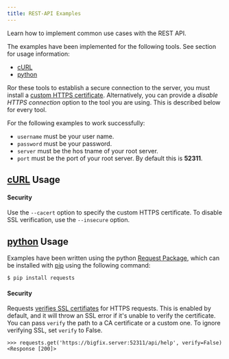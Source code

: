 ```yaml
---
title: REST-API Examples
---
```


Learn how to implement common use cases with the REST API.

The examples have been implemented for the following tools. See section for usage information:
- [cURL](#cURL)
- [python](#python)

Ror these tools to establish a secure connection to the server, you must install a [custom HTTPS certificate](http://www-01.ibm.com/support/docview.wss?uid=swg21505848). Alternatively, you can provide a *disable HTTPS connection* option to the tool you are using. This is described below for every tool.

For the following examples to work successfully:
* `username` must be your user name.
* `password` must be your password.
* `server` must be the hos tname of your root server.
* `port` must be the port of your root server. By default this is **52311**.

## [cURL](http://curl.haxx.se) Usage
#### Security
Use the `--cacert` option to specify the custom HTTPS certificate. To disable SSL verification, use the `--insecure` option.

## [python](https://www.python.org/) Usage
Examples have been written using the python [Request Package](http://requests.readthedocs.io/en/master/), which can be installed with [pip](https://pip.pypa.io/) using the following command:
```
$ pip install requests
```

#### Security
Requests [verifies SSL certifiates](https://requests.readthedocs.io/en/latest/user/advanced/#ssl-cert-verification) for HTTPS requests. This is enabled by default, and it will throw an SSL error if it's unable to verify the certificate. You can pass `verify` the path to a CA certificate or a custom one. To ignore verifying SSL, set `verify` to False.

```
>>> requests.get('https://bigfix.server:52311/api/help', verify=False)
<Response [200]>
```


